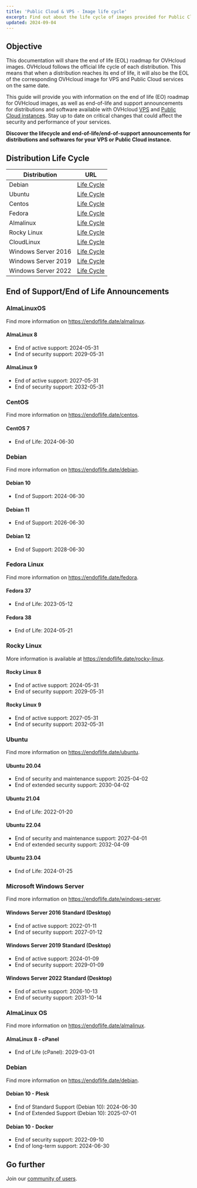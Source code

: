```yaml
---
title: 'Public Cloud & VPS - Image life cycle'
excerpt: Find out about the life cycle of images provided for Public Cloud & VPS
updated: 2024-09-04
---
```


## Objective

This documentation will share the end of life (EOL) roadmap for OVHcloud images. OVHcloud follows the official life cycle of each distribution. This means that when a distribution reaches its end of life, it will also be the EOL of the corresponding OVHcloud image for VPS and Public Cloud services on the same date.

This guide will provide you with information on the end of life (EO) roadmap for OVHcloud images, as well as end-of-life and support announcements for distributions and software available with OVHcloud [VPS](https://www.ovhcloud.com/en-ca/vps/os/) and [Public Cloud instances](https://www.ovhcloud.com/en-ca/public-cloud/public-image-catalog/). Stay up to date on critical changes that could affect the security and performance of your services.

**Discover the lifecycle and end-of-life/end-of-support announcements for distributions and softwares for your VPS or Public Cloud instance.**

## Distribution Life Cycle

| Distribution                  | URL                                                                                       |
| ----------------------------- | ----------------------------------------------------------------------------------------- |
| Debian                        | [Life Cycle](https://wiki.debian.org/DebianReleases)                                      |
| Ubuntu                        | [Life Cycle](https://wiki.ubuntu.com/Releases)                                            |
| Centos                        | [Life Cycle](https://wiki.centos.org/About/Product)                                       |
| Fedora                        | [Life Cycle](https://fedoraproject.org/wiki/Fedora_Release_Life_Cycle)                    |
| Almalinux                     | [Life Cycle](https://wiki.almalinux.org/release-notes/)                                   |
| Rocky Linux                   | [Life Cycle](https://wiki.rockylinux.org/rocky/version/)                                  |
| CloudLinux                    | [Life Cycle](https://docs.cloudlinux.com/introduction/#cloudlinux-os-life-cycle)          |
| Windows Server 2016           | [Life Cycle](https://docs.microsoft.com/en-us/lifecycle/products/windows-server-2016)     |
| Windows Server 2019           | [Life Cycle](https://docs.microsoft.com/en-us/lifecycle/products/windows-server-2019)     |
| Windows Server 2022           | [Life Cycle](https://docs.microsoft.com/en-us/lifecycle/products/windows-server-2022)     |

## End of Support/End of Life Announcements

### AlmaLinuxOS

Find more information on <https://endoflife.date/almalinux>.

#### AlmaLinux 8

- End of active support: 2024-05-31
- End of security support: 2029-05-31

#### AlmaLinux 9

- End of active support: 2027-05-31
- End of security support: 2032-05-31

### CentOS

Find more information on <https://endoflife.date/centos>.

#### CentOS 7

- End of Life: 2024-06-30

### Debian

Find more information on <https://endoflife.date/debian>.

#### Debian 10

- End of Support: 2024-06-30

#### Debian 11

- End of Support: 2026-06-30

#### Debian 12

- End of Support: 2028-06-30

### Fedora Linux

Find more information on <https://endoflife.date/fedora>.

#### Fedora 37

- End of Life: 2023-05-12

#### Fedora 38

- End of Life: 2024-05-21

### Rocky Linux

More information is available at <https://endoflife.date/rocky-linux>.

#### Rocky Linux 8

- End of active support: 2024-05-31
- End of security support: 2029-05-31

#### Rocky Linux 9

- End of active support: 2027-05-31
- End of security support: 2032-05-31

### Ubuntu

Find more information on <https://endoflife.date/ubuntu>.

#### Ubuntu 20.04

- End of security and maintenance support: 2025-04-02
- End of extended security support: 2030-04-02

#### Ubuntu 21.04

- End of Life: 2022-01-20

#### Ubuntu 22.04

- End of security and maintenance support: 2027-04-01
- End of extended security support: 2032-04-09

#### Ubuntu 23.04

- End of Life: 2024-01-25

### Microsoft Windows Server

Find more information on <https://endoflife.date/windows-server>.

#### Windows Server 2016 Standard (Desktop)

- End of active support: 2022-01-11
- End of security support: 2027-01-12

#### Windows Server 2019 Standard (Desktop)

- End of active support: 2024-01-09
- End of security support: 2029-01-09

#### Windows Server 2022 Standard (Desktop)

- End of active support: 2026-10-13
- End of security support: 2031-10-14

### AlmaLinux OS

Find more information on <https://endoflife.date/almalinux>.

#### AlmaLinux 8 - cPanel

- End of Life (cPanel): 2029-03-01

### Debian

Find more information on <https://endoflife.date/debian>.

#### Debian 10 - Plesk

- End of Standard Support (Debian 10): 2024-06-30
- End of Extended Support (Debian 10): 2025-07-01

#### Debian 10 - Docker

- End of security support: 2022-09-10
- End of long-term support: 2024-06-30

## Go further

Join our [community of users](/links/community).
